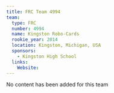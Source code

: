 ```yaml
---
title: FRC Team 4994
team:
  type: FRC
  number: 4994
  name: Kingston Robo-Cards
  rookie_year: 2014
  location: Kingston, Michigan, USA
  sponsors:
    - Kingston High School
  links:
    Website: 
---
```

No content has been added for this team
